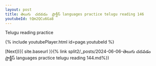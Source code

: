 ```yaml
---
layout: post
title: తెలుగు  చదవడం  ప్రాక్టీస్ languages practice telugu reading 146
youtubeId: tQm2QCu6Ga8
---
```

 
 
Telugu reading practice
 
 
 
 
 


{% include youtubePlayer.html id=page.youtubeId %}
 
[Next]({{ site.baseurl }}{% link  split2/_posts/2024-06-06-తెలుగు  చదవడం  ప్రాక్టీస్ languages practice telugu reading 144.md%})
 
